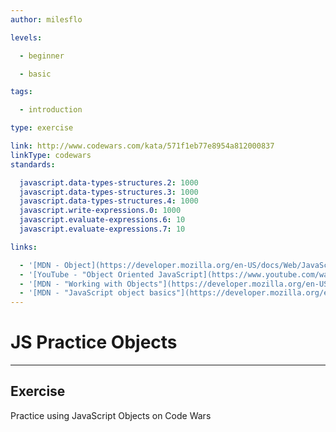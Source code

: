```yaml
---
author: milesflo

levels:

  - beginner

  - basic

tags:

  - introduction

type: exercise

link: http://www.codewars.com/kata/571f1eb77e8954a812000837
linkType: codewars
standards:

  javascript.data-types-structures.2: 1000
  javascript.data-types-structures.3: 1000
  javascript.data-types-structures.4: 1000
  javascript.write-expressions.0: 1000
  javascript.evaluate-expressions.6: 10
  javascript.evaluate-expressions.7: 10

links:

  - '[MDN - Object](https://developer.mozilla.org/en-US/docs/Web/JavaScript/Reference/Global_Objects/Object)'
  - '[YouTube - "Object Oriented JavaScript](https://www.youtube.com/watch?v=O8wwnhdkPE4)'
  - '[MDN - "Working with Objects"](https://developer.mozilla.org/en-US/docs/Web/JavaScript/Guide/Working_with_Objects)'
  - '[MDN - "JavaScript object basics"](https://developer.mozilla.org/en-US/docs/Learn/JavaScript/Objects/Basics)'
---
```


# JS Practice Objects

---

## Exercise

Practice using JavaScript Objects on Code Wars

